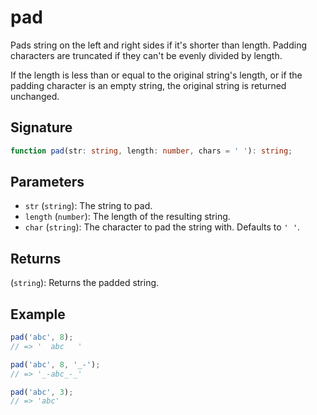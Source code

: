# pad

Pads string on the left and right sides if it's shorter than length. Padding characters are truncated if they can't be evenly divided by length.

If the length is less than or equal to the original string's length, or if the padding character is an empty string, the original string is returned unchanged.

## Signature

```typescript
function pad(str: string, length: number, chars = ' '): string;
```

## Parameters

- `str` (`string`): The string to pad.
- `length` (`number`): The length of the resulting string.
- `char` (`string`): The character to pad the string with. Defaults to `' '`.

## Returns

(`string`): Returns the padded string.

## Example

```javascript
pad('abc', 8);
// => '  abc   '

pad('abc', 8, '_-');
// => '_-abc_-_'

pad('abc', 3);
// => 'abc'
```
